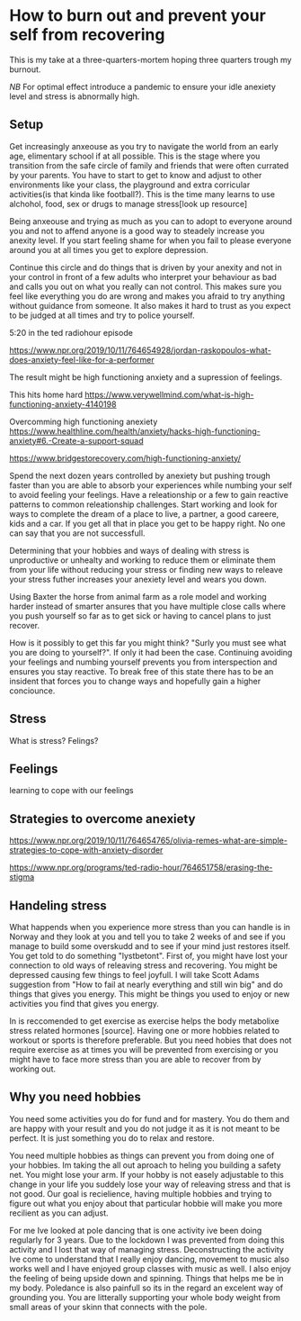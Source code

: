 # How to burn out and prevent your self from recovering

This is my take at a three-quarters-mortem hoping three quarters trough my burnout.

*_NB_* For optimal effect introduce a pandemic to ensure your idle anexiety level and stress is abnormally high.

## Setup
Get increasingly anxeouse as you try to navigate the world from an early age, elimentary school if at all possible. This is the stage where you transition from 
the safe circle of family and friends that were often currated by your parents. You have to start to get to know and adjust to other environments like your class, the playground and extra corricular activities(is that kinda like football?). This is the time many learns to use alchohol, food, sex or drugs to manage stress[look up resource]

Being anxeouse and trying as much as you can to adopt to everyone around you and not to affend anyone is a good way to steadely increase you 
anexity level. If you start feeling shame for when you fail to please everyone around you at all times you get to explore depression.

Continue this circle and do things that is driven by your anexity and not in your control in front of a few adults who interpret your behaviour as bad and calls you out 
on what you really can not control. This makes sure you feel like everything you do are wrong and makes you afraid to try anything without guidance from someone. 
It also makes it hard to trust as you expect to be judged at all times and try to police yourself.

5:20 in the ted radiohour episode

https://www.npr.org/2019/10/11/764654928/jordan-raskopoulos-what-does-anxiety-feel-like-for-a-performer

The result might be high functioning anxiety and a supression of feelings.

This hits home hard https://www.verywellmind.com/what-is-high-functioning-anxiety-4140198

Overcomming high functioning anexiety https://www.healthline.com/health/anxiety/hacks-high-functioning-anxiety#6.-Create-a-support-squad

https://www.bridgestorecovery.com/high-functioning-anxiety/

Spend the next dozen years controlled by anexiety but pushing trough faster than you are able to absorb your experiences while numbing your self to avoid feeling your feelings. Have a releationship or a few to gain reactive patterns to common releationship challenges. Start working and look for ways to complete the dream of a place to live, a partner, a good careere, kids and a car. If you get all that in place you get to be happy right. No one can say that you are not successfull.

Determining that your hobbies and ways of dealing with stress is unproductive or unhealty and working to reduce them or eliminate them from your life without reducing your stress or finding new ways to releave your stress futher increases your anexiety level and wears you down.

Using Baxter the horse from animal farm as a role model and working harder instead of smarter ansures that you have multiple close calls where you push yourself so far as to get sick or having to cancel plans to just recover.

How is it possibly to get this far you might think? "Surly you must see what you are doing to yourself?". If only it had been the case. Continuing avoiding your feelings and numbing yourself prevents you from interspection and ensures you stay reactive. To break free of this state there has to be an insident that forces you to change ways and hopefully gain a higher conciounce.

## Stress
What is stress? Felings?

## Feelings
learning to cope with our feelings

## Strategies to overcome anexiety

https://www.npr.org/2019/10/11/764654765/olivia-remes-what-are-simple-strategies-to-cope-with-anxiety-disorder



https://www.npr.org/programs/ted-radio-hour/764651758/erasing-the-stigma

## Handeling stress
What happends when you experience more stress than you can handle is in Norway and they look at you and tell you to take 2 weeks of and see if you manage to build some overskudd and to see if your mind just restores itself. You get told to do something "lystbetont". First of, you might have lost your connection to old ways of releaving stress and recovering. You might be depressed causing few things to feel joyfull. I will take Scott Adams suggestion from "How to fail at nearly everything and still win big" and do things that gives you energy. This might be things you used to enjoy or new activities you find that gives you energy. 

In is reccomended to get exercise as exercise helps the body metabolixe stress related hormones [source]. Having one or more hobbies related to workout or sports is therefore preferable. But you need hobies that does not require exercise as at times you will be prevented from exercising or you might have to face more stress than you are able to recover from by working out.

## Why you need hobbies
You need some activities you do for fund and for mastery. You do them and are happy with your result and you do not judge it as it is not meant to be perfect. It is just something you do to relax and restore.

You need multiple hobbies as things can prevent you from doing one of your hobbies. Im taking the all out aproach to heling you building a safety net. You might lose your arm. If your hobby is not easely adjustable to this change in your life you suddely lose your way of releaving stress and that is not good. Our goal is recielience, having multiple hobbies and trying to figure out what you enjoy about that particular hobbie will make you more recilient as you can adjust.

For me Ive looked at pole dancing that is one activity ive been doing regularly for 3 years. Due to the lockdown I was prevented from doing this activity and I lost that way of managing stress. Deconstructing the activity Ive come to understand that I really enjoy dancing, movement to music also works well and I have enjoyed group classes with music as well. I also enjoy the feeling of being upside down and spinning. Things that helps me be in my body. Poledance is also painfull so its in the regard an excelent way of grounding you. You are litterally supporting your whole body weight from small areas of your skinn that connects with the pole.
